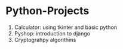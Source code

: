 # Python-Projects
1. Calculator: using tkinter and basic python
2. Pyshop: introduction to django
3. Cryptograhpy algorithms
